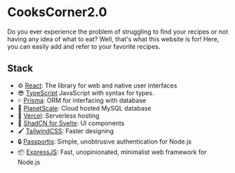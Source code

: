 # CooksCorner2.0 

Do you ever experience the problem of struggling to find your recipes or not having any idea of what to eat? 
Well, that's what this website is for! Here, you can easily add and refer to your favorite recipes.

## Stack

- ⚙️ [React]("https://react.dev/): The library for web and native user interfaces
- 😎 [TypeScript]("https://www.typescriptlang.org/") JavaScript with syntax for types.
- 💦 [Prisma]("https://www.prisma.io/"): ORM for interfacing with database
- 💽 [PlanetScale]("https://planetscale.com/"): Cloud hosted MySQL database
- 🚀 [Vercel]("https://vercel.com/home"): Serverless hosting
- 🎨 [ShadCN for Svelte]("https://www.shadcn-svelte.com/"): UI components
- 🖌️ [TailwindCSS]("https://tailwindcss.com/docs/installation"): Faster designing 
- 🔒 [Passportjs]("https://www.passportjs.org/): Simple, unobtrusive authentication for Node.js
- 📦 [ExpressJS]("https://expressjs.com/"): Fast, unopinionated, minimalist web framework for Node.js
